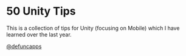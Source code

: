 # 50 Unity Tips

This is a collection of tips for Unity (focusing on Mobile) which I have learned over the last year.

[@defuncapps](https://twitter.com/defuncapps)